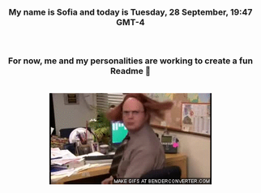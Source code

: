 


<div align="center">
<h3 >My name is Sofia and today is Tuesday, 28 September, 19:47 GMT-4</h3><br>
<h3 >For now, me and my personalities are working to create a fun Readme 👋
</h3><br>
<img src='img/dwight.gif' alt='working...'/>
</div>
